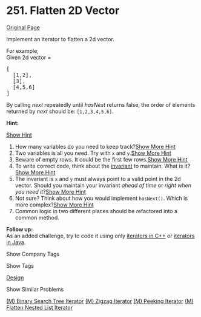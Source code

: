 # 251. Flatten 2D Vector

[Original Page](https://leetcode.com/problems/flatten-2d-vector/)

Implement an iterator to flatten a 2d vector.

For example,  
Given 2d vector =

<pre>[
  [1,2],
  [3],
  [4,5,6]
]
</pre>

By calling _next_ repeatedly until _hasNext_ returns false, the order of elements returned by _next_ should be: `[1,2,3,4,5,6]`.

**Hint:**

[Show Hint](#)

1.  How many variables do you need to keep track?[Show More Hint](#)
2.  Two variables is all you need. Try with `x` and `y`.[Show More Hint](#)
3.  Beware of empty rows. It could be the first few rows.[Show More Hint](#)
4.  To write correct code, think about the [invariant](https://en.wikipedia.org/wiki/Invariant_(computer_science)) to maintain. What is it?[Show More Hint](#)
5.  The invariant is `x` and `y` must always point to a valid point in the 2d vector. Should you maintain your invariant _ahead of time_ or _right when you need it_?[Show More Hint](#)
6.  Not sure? Think about how you would implement `hasNext()`. Which is more complex?[Show More Hint](#)
7.  Common logic in two different places should be refactored into a common method.

**Follow up:**  
As an added challenge, try to code it using only [iterators in C++](http://www.cplusplus.com/reference/iterator/iterator/) or [iterators in Java](http://docs.oracle.com/javase/7/docs/api/java/util/Iterator.html).

<div>

<div id="company_tags" class="btn btn-xs btn-warning">Show Company Tags</div>

<span class="hidebutton" style="display: none;">[Google](/company/google/) [Airbnb](/company/airbnb/) [Twitter](/company/twitter/) [Zenefits](/company/zenefits/)</span></div>

<div>

<div id="tags" class="btn btn-xs btn-warning">Show Tags</div>

<span class="hidebutton">[Design](/tag/design/)</span></div>

<div>

<div id="similar" class="btn btn-xs btn-warning">Show Similar Problems</div>

<span class="hidebutton">[(M) Binary Search Tree Iterator](/problems/binary-search-tree-iterator/) [(M) Zigzag Iterator](/problems/zigzag-iterator/) [(M) Peeking Iterator](/problems/peeking-iterator/) [(M) Flatten Nested List Iterator](/problems/flatten-nested-list-iterator/)</span></div>